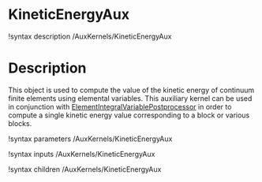# KineticEnergyAux

!syntax description /AuxKernels/KineticEnergyAux

# Description

This object is used to compute the value of the kinetic energy of continuum finite elements using elemental variables. This auxiliary kernel can be used in conjunction with [ElementIntegralVariablePostprocessor](framework:/ElementIntegralVariablePostprocessor.md) in order to compute a single kinetic energy value corresponding to a block or various blocks. 

!syntax parameters /AuxKernels/KineticEnergyAux

!syntax inputs /AuxKernels/KineticEnergyAux

!syntax children /AuxKernels/KineticEnergyAux
